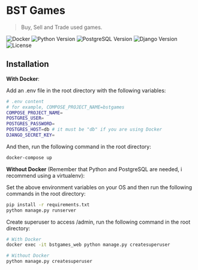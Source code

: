 # BST Games
> Buy, Sell and Trade used games.

![Docker](https://img.shields.io/badge/docker-%230db7ed.svg?style=for-the-badge&logo=docker&logoColor=white)
![Python Version](https://img.shields.io/badge/python-3.8.12-blue)
![PostgreSQL Version](https://img.shields.io/badge/postgres-13.5-blue)
![Django Version](https://img.shields.io/badge/django-3.2.6-blue)
![License](https://img.shields.io/badge/license-MIT-green)

## Installation

**With Docker**:

Add an .env file in the root directory with the following variables:

```sh  
# .env content
# for example, COMPOSE_PROJECT_NAME=bstgames
COMPOSE_PROJECT_NAME=
POSTGRES_USER=
POSTGRES_PASSWORD=
POSTGRES_HOST=db # it must be "db" if you are using Docker
DJANGO_SECRET_KEY=
```

And then, run the following command in the root directory:

```sh  
docker-compose up
```

**Without Docker** (Remember that Python and PostgreSQL are needed, i recommend using a virtualenv): 

Set the above environment variables on your OS and then run the following commands in the root directory:

```sh
pip install -r requirements.txt
python manage.py runserver
```

Create superuser to access /admin, run the following command in the root directory:

```sh
# With Docker
docker exec -it bstgames_web python manage.py createsuperuser

# Without Docker
python manage.py createsuperuser
```
